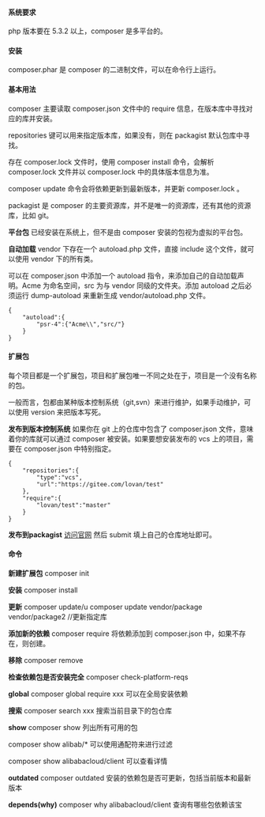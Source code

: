 <!--
 * @Author: your name
 * @Date: 2020-06-11 15:08:33
 * @LastEditTime: 2020-06-11 20:12:33
 * @LastEditors: Please set LastEditors
 * @Description: In User Settings Edit
 * @FilePath: \articles\composer\jianjie.md
--> 

#### 系统要求
php 版本要在 5.3.2 以上，composer 是多平台的。

#### 安装

composer.phar 是 composer 的二进制文件，可以在命令行上运行。

#### 基本用法

composer 主要读取 composer.json 文件中的 require 信息，在版本库中寻找对应的库并安装。

repositories 键可以用来指定版本库，如果没有，则在 packagist 默认包库中寻找。

存在 composer.lock 文件时，使用 composer install 命令，会解析 composer.lock 文件并以 composer.lock 中的具体版本信息为准。

composer update 命令会将依赖更新到最新版本，并更新 composer.lock 。

packagist 是 composer 的主要资源库，并不是唯一的资源库，还有其他的资源库，比如 git。

**平台包**
已经安装在系统上，但不是由 composer 安装的包视为虚拟的平台包。

**自动加载**
vendor 下存在一个 autoload.php 文件，直接 include 这个文件，就可以使用 vendor 下的所有类。

可以在 composer.json 中添加一个 autoload 指令，来添加自己的自动加载声明。Acme 为命名空间，src 为与 vendor 同级的文件夹。添加 autoload 之后必须运行 dump-autoload 来重新生成 vendor/autoload.php 文件。
```
{
    "autoload":{
        "psr-4":{"Acme\\","src/"}
    }
}
```

#### 扩展包

每个项目都是一个扩展包，项目和扩展包唯一不同之处在于，项目是一个没有名称的包。

一般而言，包都由某种版本控制系统（git,svn）来进行维护，如果手动维护，可以使用 version 来把版本写死。

**发布到版本控制系统**
如果你在 git 上的仓库中包含了 composer.json 文件，意味着你的库就可以通过 composer 被安装。如果要想安装发布的 vcs 上的项目，需要在 composer.json 中特别指定。
```
{
    "repositories":{
        "type":"vcs",
        "url":"https://gitee.com/lovan/test"
    },
    "require":{
        "lovan/test":"master"
    }
}
```

**发布到packagist**
[访问官网](https://packagist.org/) 然后 submit 填上自己的仓库地址即可。

#### 命令

**新建扩展包**
composer init

**安装**
composer install

**更新**
composer update/u
composer update vendor/package vendor/package2 //更新指定库

**添加新的依赖**
composer require
将依赖添加到 composer.json 中，如果不存在，则创建。

**移除**
composer remove

**检查依赖包是否安装完全**
composer check-platform-reqs

**global**
composer global require xxx
可以在全局安装依赖

**搜索**
composer search xxx
搜索当前目录下的包仓库

**show**
composer show
列出所有可用的包

composer show alibab/*
可以使用通配符来进行过滤

composer show alibabacloud/client
可以查看详情

**outdated**
composer outdated
安装的依赖包是否可更新，包括当前版本和最新版本

**depends(why)**
composer why alibabacloud/client
查询有哪些包依赖该宝